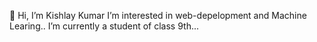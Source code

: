👋 Hi, I’m Kishlay Kumar
I’m interested in web-depelopment and Machine Learing..
I’m currently a student of class 9th... 


<!---
KISHLAY-AT-CODE/KISHLAY-AT-CODE is a ✨ special ✨ repository because its `README.md` (this file) appears on your GitHub profile.
You can click the Preview link to take a look at your changes.
--->
